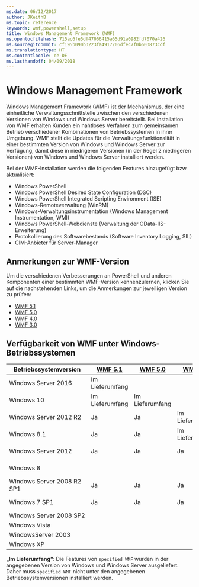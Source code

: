 ```yaml
---
ms.date: 06/12/2017
author: JKeithB
ms.topic: reference
keywords: wmf,powershell,setup
title: Windows Management Framework (WMF)
ms.openlocfilehash: 715ac6fe5df47066415a65d91a0982fd7070a426
ms.sourcegitcommit: cf195b090b3223fa4917206dfec7f0b603873cdf
ms.translationtype: HT
ms.contentlocale: de-DE
ms.lasthandoff: 04/09/2018
---
```

# <a name="windows-management-framework"></a>Windows Management Framework

Windows Management Framework (WMF) ist der Mechanismus, der eine einheitliche Verwaltungsschnittstelle zwischen den verschiedenen Versionen von Windows und Windows Server bereitstellt.
Bei Installation von WMF erhalten Kunden ein nahtloses Verfahren zum gemeinsamen Betrieb verschiedener Kombinationen von Betriebssystemen in ihrer Umgebung.
WMF stellt die Updates für die Verwaltungsfunktionalität in einer bestimmten Version von Windows und Windows Server zur Verfügung, damit diese in niedrigeren Versionen (in der Regel 2 niedrigeren Versionen) von Windows und Windows Server installiert werden.

Bei der WMF-Installation werden die folgenden Features hinzugefügt bzw. aktualisiert:

- Windows PowerShell
- Windows PowerShell Desired State Configuration (DSC)
- Windows PowerShell Integrated Scripting Environment (ISE)
- Windows-Remoteverwaltung (WinRM)
- Windows-Verwaltungsinstrumentation (Windows Management Instrumentation, WMI)
- Windows PowerShell-Webdienste (Verwaltung der OData-IIS-Erweiterung)
- Protokollierung des Softwarebestands (Software Inventory Logging, SIL)
- CIM-Anbieter für Server-Manager

## <a name="wmf-release-notes"></a>Anmerkungen zur WMF-Version

Um die verschiedenen Verbesserungen an PowerShell und anderen Komponenten einer bestimmten WMF-Version kennenzulernen, klicken Sie auf die nachstehenden Links, um die Anmerkungen zur jeweiligen Version zu prüfen:

- [WMF 5.1](5.1/release-notes.md)
- [WMF 5.0](5.0/releasenotes.md)
- [WMF 4.0](https://download.microsoft.com/download/3/D/6/3D61D262-8549-4769-A660-230B67E15B25/Windows%20Management%20Framework%204%200%20Release%20Notes.docx)
- [WMF 3.0](https://download.microsoft.com/download/E/7/6/E76850B8-DA6E-4FF5-8CCE-A24FC513FD16/WMF%203%20Release%20Notes.docx)

## <a name="wmf-availability-across-windows-operating-systems"></a>Verfügbarkeit von WMF unter Windows-Betriebssystemen

| Betriebssystemversion | [WMF 5.1](https://aka.ms/wmf51download) | [WMF 5.0](https://aka.ms/wmf5download) | [WMF 4.0](https://aka.ms/wmf4download) |  [WMF 3.0](https://aka.ms/wmf3download) | [WMF 2.0](https://aka.ms/wmf2download) |
| ------------------------ | ----------- | ----------- | ----------- | ------------ |  ------------- |
| Windows Server 2016 | Im Lieferumfang |  |  |  |  |
| Windows 10 | Im Lieferumfang | Im Lieferumfang  | | | |
| Windows Server 2012 R2| Ja | Ja | Im Lieferumfang |  |  |
| Windows 8.1 | Ja | Ja |  Im Lieferumfang |  |  |
| Windows Server 2012 | Ja | Ja | Ja |  Im Lieferumfang | |
| Windows 8 |  |  |  | Im Lieferumfang | |
| Windows Server 2008 R2 SP1 | Ja | Ja | Ja |  Ja| Im Lieferumfang |
| Windows 7 SP1  | Ja | Ja | Ja | Ja | Im Lieferumfang |
| Windows Server 2008 SP2 | | | | Ja | Ja |
| Windows Vista | | | | | Ja |
| WindowsServer 2003| | | |  | Ja |
| Windows XP | | | |  | Ja |

**„Im Lieferumfang“**: Die Features von `specified WMF` wurden in der angegebenen Version von Windows und Windows Server ausgeliefert.
Daher muss `specified WMF` nicht unter den angegebenen Betriebssystemversionen installiert werden.